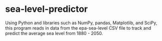 # sea-level-predictor
Using Python and libraries such as NumPy, pandas, Matplotlib,  and SciPy, this program reads in data from the epa-sea-level CSV file to track and predict the average sea level from 1880 - 2050.

